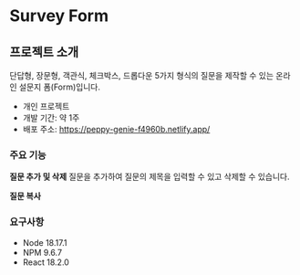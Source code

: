 # Survey Form

## 프로젝트 소개
단답형, 장문형, 객관식, 체크박스, 드롭다운 5가지 형식의 질문을 제작할 수 있는 온라인 설문지 폼(Form)입니다.

- 개인 프로젝트
- 개발 기간: 약 1주
- 배포 주소: https://peppy-genie-f4960b.netlify.app/

### 주요 기능

**질문 추가 및 삭제**
질문을 추가하여 질문의 제목을 입력할 수 있고 삭제할 수 있습니다.


**질문 복사**





### 요구사항
- Node 18.17.1
- NPM 9.6.7
- React 18.2.0
